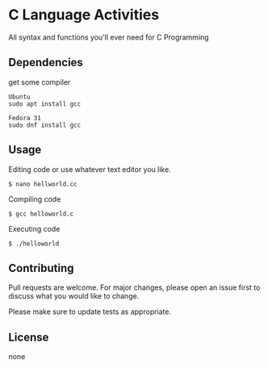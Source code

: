 # C Language Activities

All syntax and functions you'll ever need for C Programming

## Dependencies

get some compiler

```
Ubuntu
sudo apt install gcc
```

```
Fedora 31
sudo dnf install gcc
```

## Usage
Editing code or use whatever text editor you like.
```
$ nano hellworld.cc
```

Compiling code
```
$ gcc helloworld.c
```

Executing code
```
$ ./helloworld
```

## Contributing
Pull requests are welcome. For major changes, please open an issue first to discuss what you would like to change.

Please make sure to update tests as appropriate.

## License
none
